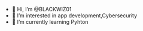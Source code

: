 - 👋 Hi, I’m @BLACKWIZ01
- 👀 I’m interested in app development,Cybersecurity
- 🌱 I’m currently learning Pyhton


